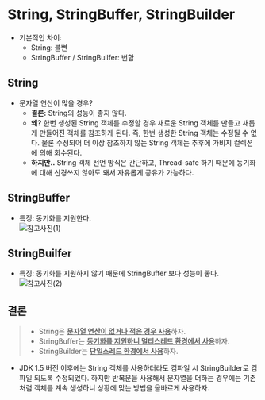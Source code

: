# String, StringBuffer, StringBuilder

* 기본적인 차이: 
    * String: 불변
    * StringBuffer / StringBuilfer: 변함

<h2>String</h2>

* 문자열 연산이 많을 경우?
    * **결론:** String의 성능이 좋지 않다.
    * **왜?** 한번 생성된 String 객체를 수정할 경우 새로운 String 객체를 만들고 새롭게 만들어진 객체를 참조하게 된다. 즉, 한번 생성한 String 객체는 수정될 수 없다. 물론 수정되어 더 이상 참조하지 않는 String 객체는 추후에 가비지 컬렉션에 의해 회수된다.
    * **하지만..** String 객체 선언 방식은 간단하고, Thread-safe 하기 때문에 동기화에 대해 신경쓰지 않아도 돼서 자유롭게 공유가 가능하다.

<h2>StringBuffer</h2>

* 특징: 동기화를 지원한다.   
![참고사진(1)](https://prod-files-secure.s3.us-west-2.amazonaws.com/9f0da266-b6ff-43b2-b2b3-e2745359d408/bdacda63-c90d-4952-855b-d9a7bba5318c/Untitled.png)

<h2>StringBuilfer</h2>

* 특징: 동기화를 지원하지 않기 때문에 StringBuffer 보다 성능이 좋다.   
![참고사진(2)](https://prod-files-secure.s3.us-west-2.amazonaws.com/9f0da266-b6ff-43b2-b2b3-e2745359d408/391cc480-ca24-4545-a34f-0b4dc90121dd/Untitled.png)

<h2>결론</h2>

> * String은 <u>**문자열 연산이 없거나 적은 경우 사용**</u>하자.   
> * StringBuffer는 <u>**동기화를 지원하니 멀티스레드 환경에서 사용**</u>하자.   
> * StringBuilder는 <u>**단일스레드 환경에서 사용**</u>하자.   

* JDK 1.5 버전 이후에는 String 객체를 사용하더라도 컴파일 시 StringBuilder로 컴파일 되도록 수정되었다. 하지만 반복문을 사용해서 문자열을 더하는 경우에는 기존처럼 객체를 계속 생성하니 상황에 맞는 방법을 올바르게 사용하자.